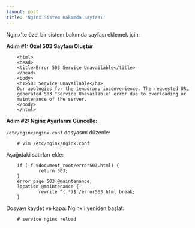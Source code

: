 ```yaml
---
layout: post
title: 'Nginx Sistem Bakımda Sayfası'
---
```


Nginx'te özel bir sistem bakımda sayfası eklemek için:

**Adım #1:  Özel 503 Sayfası Oluştur**

        <html>
        <head>
        <title>Error 503 Service Unavailable</title>
        </head>
        <body>
        <h1>503 Service Unavailable</h1>
        Our apologies for the temporary inconvenience. The requested URL
        generated 503 "Service Unavailable" error due to overloading or
        maintenance of the server.
        </body>
        </html>

**Adım #2:   Nginx Ayarlarını Güncelle:**

`/etc/nginx/nginx.conf` dosyasını düzenle:

        # vim /etc/nginx/nginx.conf

Aşağıdaki satırları ekle:

        if (-f $document_root/error503.html) {
                return 503;
        }
        error_page 503 @maintenance;
        location @maintenance {
                rewrite ^(.*)$ /error503.html break;
        }

Dosyayı kaydet ve kapa. Nginx'i yeniden başlat:

        # service nginx reload

